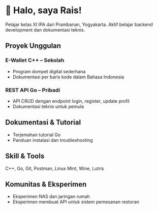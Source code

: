# 👋 Halo, saya Rais!
Pelajar kelas XI IPA dari Prambanan, Yogyakarta. Aktif belajar backend development dan dokumentasi teknis.

## Proyek Unggulan
### E-Wallet C++ – Sekolah
- Program dompet digital sederhana
- Dokumentasi per baris kode dalam Bahasa Indonesia

### REST API Go – Pribadi
- API CRUD dengan endpoint login, register, update profil
- Dokumentasi teknis untuk pemula

## Dokumentasi & Tutorial
- Terjemahan tutorial Go
- Panduan instalasi dan troubleshooting

## Skill & Tools
C++, Go, Git, Postman, Linux Mint, Wine, Lutris

## Komunitas & Eksperimen
- Eksperimen NAS dan jaringan rumah
- Eksperimen membuat API untuk sistem pemesanan restoran
